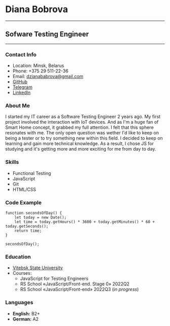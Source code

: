 # Diana Bobrova
-------------
## Sofware Testing Engineer
-------------
### Contact Info
* Location: Minsk, Belarus
* Phone: +375 29 511-22-36
* Email: dzianababrova@gmail.com
* [GitHub](https://github.com/dziana-babrova)
* [Telegram](https://t.me/seamermaid_a)
* [LinkedIn](https://www.linkedin.com/in/diana-bobrova-7798141bb)

### About Me

I started my IT career as a Software Testing Engineer 2 years ago. My first project involved the interaction with IoT devices. And as I'm a huge fan of Smart Home concept, it grabbed my full attention. I felt that this sphere resonates with me. The only open question was wether I'd like to keep on being a tester or to try something new within this field. I decided to keep on learning and gain more technical knowledge. As a result, I chose JS for studying and it's getting more and more exciting for me from day to day.

### Skills

* Functional Testing
* JavaScript
* Git
* HTML/CSS

### Code Example

```
function secondsOfDay() {
    let today = new Date();
    let time = today.getHours() * 3600 + today.getMinutes() * 60 + today.getSeconds();
    return time;
}

secondsOfDay();
```
### Education

* [Vitebsk State University](https://vsu.by/en)
* Courses:
    - JavaScript for Testing Engineers
    - RS School «JavaScript/Front-end. Stage 0» 2022Q2
    - RS School «JavaScript/Front-end» 2022Q3 (_in progress_)

### Languages

* **English:** B2+
* **German:** A2